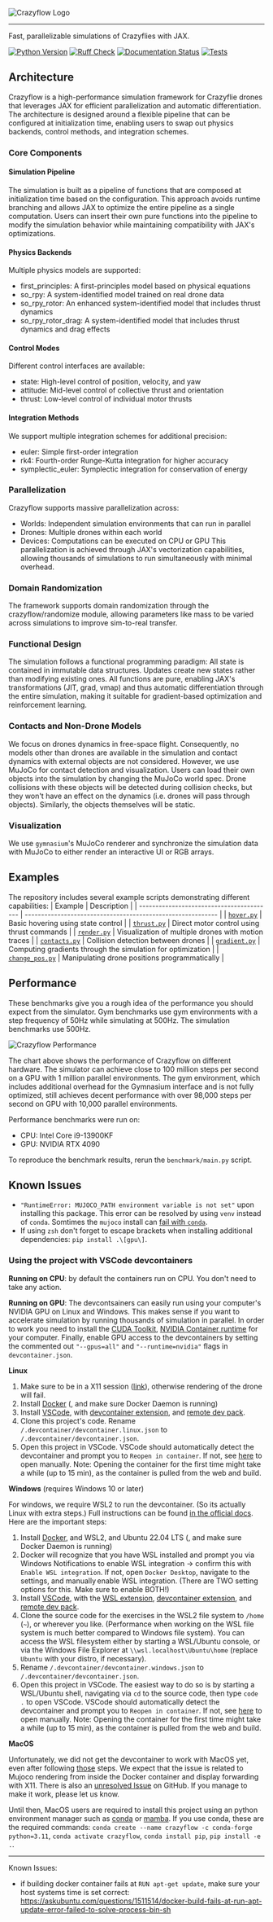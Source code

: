 ![Crazyflow Logo](https://github.com/utiasDSL/crazyflow/raw/main/docs/img/logo.png)

--------------------------------------------------------------------------------

Fast, parallelizable simulations of Crazyflies with JAX.

[![Python Version]][Python Version URL] [![Ruff Check]][Ruff Check URL] [![Documentation Status]][Documentation Status URL] [![Tests]][Tests URL]

[Python Version]: https://img.shields.io/badge/python-3.11+-blue.svg
[Python Version URL]: https://www.python.org

[Ruff Check]: https://github.com/utiasDSL/crazyflow/actions/workflows/ruff.yml/badge.svg?style=flat-square
[Ruff Check URL]: https://github.com/utiasDSL/crazyflow/actions/workflows/ruff.yml

[Documentation Status]: https://github.com/utiasDSL/crazyflow/actions/workflows/docs.yml/badge.svg
[Documentation Status URL]: https://utiasdsl.github.io/crazyflow

[Tests]: https://github.com/utiasDSL/crazyflow/actions/workflows/testing.yml/badge.svg
[Tests URL]: https://github.com/utiasDSL/crazyflow/actions/workflows/testing.yml


## Architecture

Crazyflow is a high-performance simulation framework for Crazyflie drones that leverages JAX for efficient parallelization and automatic differentiation. The architecture is designed around a flexible pipeline that can be configured at initialization time, enabling users to swap out physics backends, control methods, and integration schemes.

### Core Components

#### Simulation Pipeline
The simulation is built as a pipeline of functions that are composed at initialization time based on the configuration. This approach avoids runtime branching and allows JAX to optimize the entire pipeline as a single computation. Users can insert their own pure functions into the pipeline to modify the simulation behavior while maintaining compatibility with JAX's optimizations.

#### Physics Backends
Multiple physics models are supported:
- first_principles: A first-principles model based on physical equations
- so_rpy: A system-identified model trained on real drone data
- so_rpy_rotor: An enhanced system-identified model that includes thrust dynamics
- so_rpy_rotor_drag: A system-identified model that includes thrust dynamics and drag effects

#### Control Modes
Different control interfaces are available:
- state: High-level control of position, velocity, and yaw
- attitude: Mid-level control of collective thrust and orientation
- thrust: Low-level control of individual motor thrusts

#### Integration Methods
We support multiple integration schemes for additional precision:
- euler: Simple first-order integration
- rk4: Fourth-order Runge-Kutta integration for higher accuracy
- symplectic\_euler: Symplectic integration for conservation of energy

### Parallelization
Crazyflow supports massive parallelization across:
- Worlds: Independent simulation environments that can run in parallel
- Drones: Multiple drones within each world
- Devices: Computations can be executed on CPU or GPU
This parallelization is achieved through JAX's vectorization capabilities, allowing thousands of simulations to run simultaneously with minimal overhead.

### Domain Randomization
The framework supports domain randomization through the crazyflow/randomize module, allowing parameters like mass to be varied across simulations to improve sim-to-real transfer.

### Functional Design
The simulation follows a functional programming paradigm: All state is contained in immutable data structures. Updates create new states rather than modifying existing ones. All functions are pure, enabling JAX's transformations (JIT, grad, vmap) and thus automatic differentiation through the entire simulation, making it suitable for gradient-based optimization and reinforcement learning.

### Contacts and Non-Drone Models
We focus on drones dynamics in free-space flight. Consequently, no models other than drones are available in the simulation and contact dynamics with external objects are not considered. However, we use MuJoCo for contact detection and visualization. Users can load their own objects into the simulation by changing the MuJoCo world spec. Drone collisions with these objects will be detected during collision checks, but they won't have an effect on the dynamics (i.e. drones will pass through objects). Similarly, the objects themselves will be static.

### Visualization
We use `gymnasium`'s MuJoCo renderer and synchronize the simulation data with MuJoCo to either render an interactive UI or RGB arrays.

## Examples
The repository includes several example scripts demonstrating different capabilities:
| Example                                   | Description                                                 |
| ----------------------------------------- | ----------------------------------------------------------- |
| [`hover.py`](examples/hover.py)           | Basic hovering using state control                          |
| [`thrust.py`](examples/thrust.py)         | Direct motor control using thrust commands                  |
| [`render.py`](examples/render.py)         | Visualization of multiple drones with motion traces         |
| [`contacts.py`](examples/contacts.py)     | Collision detection between drones                          |
| [`gradient.py`](examples/gradient.py)     | Computing gradients through the simulation for optimization |
| [`change_pos.py`](examples/change_pos.py) | Manipulating drone positions programmatically               |

## Performance
These benchmarks give you a rough idea of the performance you should expect from the simulator. Gym benchmarks use gym environments with a step frequency of 50Hz while simulating at 500Hz. The simulation benchmarks use 500Hz.

![Crazyflow Performance](docs/img/performance.png)

The chart above shows the performance of Crazyflow on different hardware. The simulator can achieve close to 100 million steps per second on a GPU with 1 million parallel environments. The gym environment, which includes additional overhead for the Gymnasium interface and is not fully optimized, still achieves decent performance with over 98,000 steps per second on GPU with 10,000 parallel environments.

Performance benchmarks were run on:
- CPU: Intel Core i9-13900KF
- GPU: NVIDIA RTX 4090

To reproduce the benchmark results, rerun the `benchmark/main.py` script.

## Known Issues
- `"RuntimeError: MUJOCO_PATH environment variable is not set"` upon installing this package. This error can be resolved by using `venv` instead of `conda`. Somtimes the `mujoco` install can [fail with `conda`](https://github.com/google-deepmind/mujoco/issues/1004).
- If using `zsh` don't forget to escape brackets when installing additional dependencies: `pip install .\[gpu\]`.

### Using the project with VSCode devcontainers

**Running on CPU**: by default the containers run on CPU. You don't need to take any action.

**Running on GPU**: The devcontsainers can easily run using your computer's NVIDIA GPU on Linux and Windows. This makes sense if you want to accelerate simulation by running thousands of simulation in parallel. In order to work you need to install the [CUDA Toolkit](https://developer.nvidia.com/cuda-downloads?target_os=Linux&target_arch=x86_64&Distribution=WSL-Ubuntu&target_version=2.0&target_type=deb_local), [NVIDIA Container runtime](https://developer.nvidia.com/container-runtime) for your computer. Finally, enable GPU access to the devcontainers by setting the commented out `"--gpus=all"` and `"--runtime=nvidia"` flags in `devcontainer.json`. 


**Linux**
1. Make sure to be in a X11 session ([link](https://askubuntu.com/questions/1410256/how-do-i-use-the-x-window-manager-instead-of-wayland-on-ubuntu-22-04)), otherwise rendering of the drone will fail.
2. Install [Docker](https://docs.docker.com/engine/install/) (, and make sure Docker Daemon is running)
3. Install [VSCode](https://code.visualstudio.com/), with [devcontainer extension](https://marketplace.visualstudio.com/items?itemName=ms-vscode-remote.remote-containers), and [remote dev pack](https://marketplace.visualstudio.com/items?itemName=ms-azuretools.vscode-docker).
4. Clone this project's code. Rename `/.devcontainer/devcontainer.linux.json` to `/.devcontainer/devcontainer.json`.
5. Open this project in VSCode. VSCode should automatically detect the devcontainer and prompt you to `Reopen in container`. If not, see [here](https://code.visualstudio.com/docs/devcontainers/containers#_quick-start-open-an-existing-folder-in-a-container) to open manually. Note: Opening the container for the first time might take a while (up to 15 min), as the container is pulled from the web and build.

**Windows** (requires Windows 10 or later)

For windows, we require WSL2 to run the devcontainer. (So its actually Linux with extra steps.) Full instructions can be found [in the official docs](https://code.visualstudio.com/blogs/2020/07/01/containers-wsl#_getting-started). Here are the important steps:
1. Install [Docker](https://docs.docker.com/desktop/setup/install/windows-install/), and WSL2, and Ubuntu 22.04 LTS (, and make sure Docker Daemon is running)
2. Docker will recognize that you have WSL installed and prompt you via Windows Notifications to enable WSL integration -> confirm this with `Enable WSL integration`. If not, open `Docker Desktop`, navigate to the settings, and manually enable WSL integration. (There are TWO setting options for this. Make sure to enable BOTH!)
3. Install [VSCode](https://code.visualstudio.com/), with the [WSL extension](https://marketplace.visualstudio.com/items?itemName=ms-vscode-remote.remote-wsl), [devcontainer extension](https://marketplace.visualstudio.com/items?itemName=ms-vscode-remote.remote-containers), and [remote dev pack](https://marketplace.visualstudio.com/items?itemName=ms-azuretools.vscode-docker).
4. Clone the source code for the exercises in the WSL2 file system to `/home` (`~`), or wherever you like. (Performance when working on the WSL file system is much better compared to Windows file system). You can access the WSL filesystem either by starting a WSL/Ubuntu console, or via the Windows File Explorer at `\\wsl.localhost\Ubuntu\home` (replace `Ubuntu` with your distro, if necessary).
7. Rename `/.devcontainer/devcontainer.windows.json` to `/.devcontainer/devcontainer.json`.
8. Open this project in VSCode. The easiest way to do so is by starting a WSL/Ubuntu shell, navigating via `cd` to the source code, then type `code .` to open VSCode. VSCode should automatically detect the devcontainer and prompt you to `Reopen in container`. If not, see [here](https://code.visualstudio.com/docs/devcontainers/containers#_quick-start-open-an-existing-folder-in-a-container) to open manually. Note: Opening the container for the first time might take a while (up to 15 min), as the container is pulled from the web and build.


**MacOS**

Unfortunately, we did not get the devcontainer to work with MacOS yet, even after following [those](https://gist.github.com/sorny/969fe55d85c9b0035b0109a31cbcb088) steps. We expect that the issue is related to Mujoco rendering from inside the Docker container and display forwarding with X11. There is also an [unresolved Issue](https://github.com/google-deepmind/mujoco/issues/1047) on GitHub. If you manage to make it work, please let us know.

Until then, MacOS users are required to install this project using an python environment manager such as [conda](https://docs.anaconda.com/anaconda/install/) or [mamba](https://mamba.readthedocs.io/en/latest/). If you use conda, these are the required commands: ```conda create --name crazyflow -c conda-forge python=3.11```, ```conda activate crazyflow```, ```conda install pip```, ```pip install -e .```.

____________

Known Issues:
   - if building docker container fails at `RUN apt-get update`, make sure your host systems time is set correct: https://askubuntu.com/questions/1511514/docker-build-fails-at-run-apt-update-error-failed-to-solve-process-bin-sh

